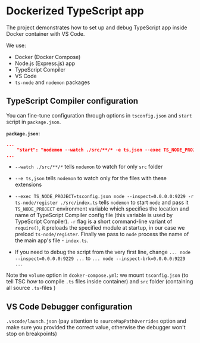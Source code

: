 # Dockerized TypeScript app

The project demonstrates how to set up and debug TypeScript app inside Docker container with VS Code. 

We use:
* Docker (Docker Compose)
* Node.js (Express.js) app
* TypeScript Compiler
* VS Code
* `ts-node` and `nodemon` packages 

## TypeScript Compiler configuration

You can fine-tune configuration through options in `tsconfig.json` and `start` script in `package.json`.

**`package.json`:**
```json
...
    "start": "nodemon --watch ./src/**/* -e ts,json --exec TS_NODE_PROJECT=tsconfig.json node --inspect=0.0.0.0:9229 -r ts-node/register ./src/index.ts"
...
```

* `--watch ./src/**/*` tells `nodemon` to watch for only `src` folder

* `--e ts,json` tells `nodemon` to watch only for the files with these extensions

* `--exec TS_NODE_PROJECT=tsconfig.json node --inspect=0.0.0.0:9229 -r ts-node/register ./src/index.ts` tells `nodemon` to start `node` and pass it `TS_NODE_PROJECT` environment variable which specifies the location and name of TypeScript Compiler config file (this variable is used by TypeScript Compiler). `-r` flag is a short command-line variant of `require()`, it preloads  the specified module at startup, in our case we preload `ts-node/register`. Finally we pass to `node` process the name of the main app's file - `index.ts`.

* If you need to debug the script from the very first line, change `... node --inspect=0.0.0.0:9229 ...` to `... node --inspect-brk=0.0.0.0:9229 ...`

Note the `volume` option in `dcoker-compose.yml`: we mount `tsconfig.json` (to tell TSC *how* to compile `.ts` files inside container) and `src` folder (containing all source `.ts`-files )


## VS Code Debugger configuration

`.vscode/launch.json` (pay attention to `sourceMapPathOverrides` option and make sure you provided the correct value, otherwise the debugger won't stop on breakpoints)
